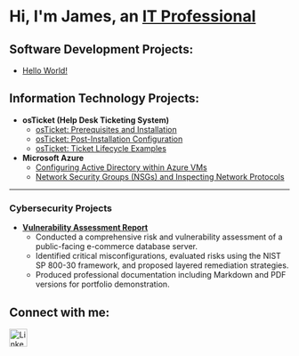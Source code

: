  <h1>Hi, I'm James, an <a href="https://linkedin.com/in/jamesharrison29607"> IT Professional</a></h1> 
 
 
 <h2> Software Development Projects:</h2>

   - [Hello World!](https://github.com/jamesharrison29607/Hello-World)

 
 
 
   <h2> Information Technology Projects:</h2> 
 
 
 
 - <b>osTicket (Help Desk Ticketing System)</b> 
   - [osTicket: Prerequisites and Installation](https://github.com/jamesharrison29607/osticket-prereqs)
   - [osTicket: Post-Installation Configuration](httpT//github.com/jamesharrison29607/post-install-config)  
   - [osTicket: Ticket Lifecycle Examples](https://github.com/jamesharrison29607/ticket-lifecycle) 
 - <b>Microsoft Azure</b> 
   - [Configuring Active Directory within Azure VMs](https://github.com/jamesharrison29607/configure-ad)
   - [Network Security Groups (NSGs) and Inspecting Network Protocols](https://your-link-here.com)
  






---

###  Cybersecurity Projects

- **[Vulnerability Assessment Report](https://github.com/jamesharrison29607/ecommerce-vulnerability-assessment/blob/main/vulnerability-assessment-report.md)**
  - Conducted a comprehensive risk and vulnerability assessment of a public-facing e-commerce database server.
  - Identified critical misconfigurations, evaluated risks using the NIST SP 800-30 framework, and proposed layered remediation strategies.
  - Produced professional documentation including Markdown and PDF versions for portfolio demonstration.


     

 <h2> Connect with me:</h2> 
 

 <!-- LinkedIn -->
  <a href="https://linkedin.com/in/james-e-harrison-144916386">
    <img src="https://cdn.jsdelivr.net/gh/simple-icons/simple-icons/icons/linkedin.svg" width="32" height="32" alt="LinkedIn"/>
  </a>

 


